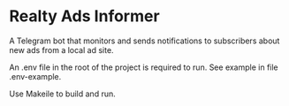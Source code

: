 # Realty Ads Informer

A Telegram bot that monitors and sends notifications to subscribers about new ads from a local ad site.



An .env file in the root of the project is required to run. 
See example in file .env-example.


Use Makeile to build and run.

